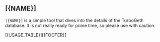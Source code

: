 ## [{NAME}]

`[{NAME}]` is a simple tool that dives into the details of the TurboGeth database. It is not really ready for prime time, so please use with caution.

[{USAGE_TABLE}][{FOOTER}]
